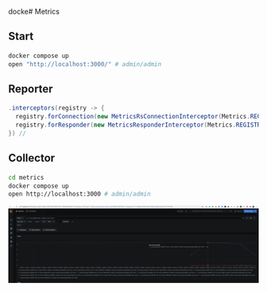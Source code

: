 docke# Metrics

## Start

```bash
docker compose up
open "http://localhost:3000/" # admin/admin
```

## Reporter

```java
.interceptors(registry -> {
  registry.forConnection(new MetricsRsConnectionInterceptor(Metrics.REGISTRY));
  registry.forResponder(new MetricsResponderInterceptor(Metrics.REGISTRY));
}) //
```

## Collector

```bash
cd metrics 
docker compose up
open http://localhost:3000 # admin/admin
```

![demo](./demo.png)


